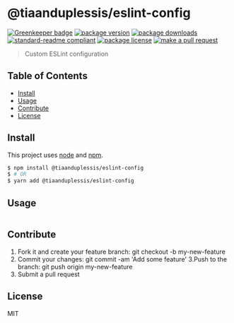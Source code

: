 
# @tiaanduplessis/eslint-config

[![Greenkeeper badge](https://badges.greenkeeper.io/tiaanduplessis/eslint-config.svg)](https://greenkeeper.io/)
[![package version](https://img.shields.io/npm/v/@tiaanduplessis/eslint-config.svg?style=flat-square)](https://npmjs.org/package/@tiaanduplessis/eslint-config)
[![package downloads](https://img.shields.io/npm/dm/@tiaanduplessis/eslint-config.svg?style=flat-square)](https://npmjs.org/package/@tiaanduplessis/eslint-config)
[![standard-readme compliant](https://img.shields.io/badge/readme%20style-standard-brightgreen.svg?style=flat-square)](https://github.com/RichardLitt/standard-readme)
[![package license](https://img.shields.io/npm/l/@tiaanduplessis/eslint-config.svg?style=flat-square)](https://npmjs.org/package/@tiaanduplessis/eslint-config)
[![make a pull request](https://img.shields.io/badge/PRs-welcome-brightgreen.svg?style=flat-square)](http://makeapullrequest.com)

> Custom ESLint configuration

## Table of Contents

- [Install](#install)
- [Usage](#usage)
- [Contribute](#contribute)
- [License](#License)

## Install

This project uses [node](https://nodejs.org) and [npm](https://www.npmjs.com). 

```sh
$ npm install @tiaanduplessis/eslint-config
$ # OR
$ yarn add @tiaanduplessis/eslint-config
```

## Usage

```js

```

## Contribute

1. Fork it and create your feature branch: git checkout -b my-new-feature
2. Commit your changes: git commit -am 'Add some feature'
3.Push to the branch: git push origin my-new-feature 
4. Submit a pull request

## License

MIT
    